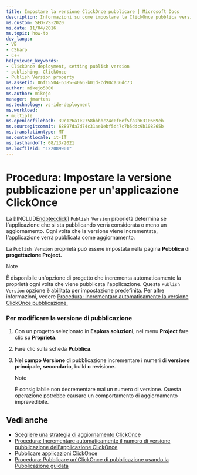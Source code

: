 ```yaml
---
title: Impostare la versione ClickOnce pubblicare | Microsoft Docs
description: Informazioni su come impostare la ClickOnce pubblica versione, che determina se l'applicazione è un aggiornamento.
ms.custom: SEO-VS-2020
ms.date: 11/04/2016
ms.topic: how-to
dev_langs:
- VB
- CSharp
- C++
helpviewer_keywords:
- ClickOnce deployment, setting publish version
- publishing, ClickOnce
- Publish Version property
ms.assetid: 06f15504-6385-40a6-b01d-cd90ca36dc73
author: mikejo5000
ms.author: mikejo
manager: jmartens
ms.technology: vs-ide-deployment
ms.workload:
- multiple
ms.openlocfilehash: 39c126a1e2758bbbbc24c0f6ef5fa9b6310669eb
ms.sourcegitcommit: 68897da7d74c31ae1ebf5d47c7b5ddc9b108265b
ms.translationtype: MT
ms.contentlocale: it-IT
ms.lasthandoff: 08/13/2021
ms.locfileid: "122089901"
---
```

# <a name="how-to-set-the-clickonce-publish-version"></a>Procedura: Impostare la versione pubblicazione per un'applicazione ClickOnce
La [!INCLUDE[ndptecclick](../deployment/includes/ndptecclick_md.md)] `Publish Version` proprietà determina se l'applicazione che si sta pubblicando verrà considerata o meno un aggiornamento. Ogni volta che la versione viene incrementata, l'applicazione verrà pubblicata come aggiornamento.

 La `Publish Version` proprietà può essere impostata nella pagina **Pubblica** di **progettazione Project.**

> [!NOTE]
> È disponibile un'opzione di progetto che incrementa automaticamente la proprietà ogni volta che viene pubblicata l'applicazione. Questa `Publish Version` opzione è abilitata per impostazione predefinita. Per altre informazioni, vedere [Procedura: Incrementare automaticamente la versione ClickOnce pubblicazione.](../deployment/how-to-automatically-increment-the-clickonce-publish-version.md)

### <a name="to-change-the-publish-version"></a>Per modificare la versione di pubblicazione

1. Con un progetto selezionato in **Esplora soluzioni**, nel menu **Project** fare clic su **Proprietà**.

2. Fare clic sulla scheda **Pubblica**.

3. Nel **campo Versione** di pubblicazione incrementare i numeri di **versione** **principale,** **secondario,** build **o** revisione.

    > [!NOTE]
    > È consigliabile non decrementare mai un numero di versione. Questa operazione potrebbe causare un comportamento di aggiornamento imprevedibile.

## <a name="see-also"></a>Vedi anche
- [Scegliere una strategia di aggiornamento ClickOnce](../deployment/choosing-a-clickonce-update-strategy.md)
- [Procedura: Incrementare automaticamente il numero di versione pubblicazione dell'applicazione ClickOnce](../deployment/how-to-automatically-increment-the-clickonce-publish-version.md)
- [Pubblicare applicazioni ClickOnce](../deployment/publishing-clickonce-applications.md)
- [Procedura: Pubblicare un'ClickOnce di pubblicazione usando la Pubblicazione guidata](../deployment/how-to-publish-a-clickonce-application-using-the-publish-wizard.md)